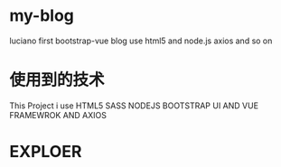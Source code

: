 # my-blog
luciano first bootstrap-vue blog use html5 and node.js axios and so on
# 使用到的技术
This Project i use HTML5 SASS NODEJS BOOTSTRAP UI AND VUE FRAMEWROK AND AXIOS 
# EXPLOER
